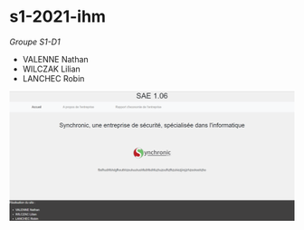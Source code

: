 # s1-2021-ihm

_Groupe S1-D1_

- VALENNE Nathan
- WILCZAK Lilian
- LANCHEC Robin

![Image Ecran Prototype](https://github.com/nvalenne-iut90/s1-2021-ihm/blob/main/doc/Ecran_Prototype_Accueil.png?raw=true)
